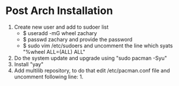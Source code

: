 # Post Arch Installation

1. Create new user and add to sudoer list
	* $ useradd -mG wheel zachary
	* $ passwd zachary and provide the password
	* $ sudo vim /etc/sudoers and uncomment the line which syats "%wheel ALL=(ALL) ALL"
2. Do the system update and upgrade using "sudo pacman -Syu"
3. Install "yay"
4. Add multilib repository, to do that edit /etc/pacman.conf file and uncomment following line:
	1.
